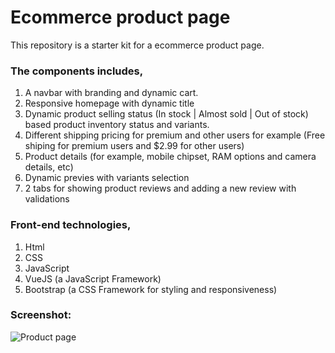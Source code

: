 # Ecommerce product page
This repository is a starter kit for a ecommerce product page.

### The components includes,
1. A navbar with branding and dynamic cart.
2. Responsive homepage with dynamic title
3. Dynamic product selling status (In stock | Almost sold | Out of stock) based product inventory status and variants.
4. Different shipping pricing for premium and other users for example (Free shiping for premium users and $2.99 for other users)
5. Product details (for example, mobile chipset, RAM options and camera details, etc)
6. Dynamic previes with variants selection
7. 2 tabs for showing product reviews and adding a new review with validations


### Front-end technologies,

1. Html
2. CSS
3. JavaScript
4. VueJS (a JavaScript Framework)
5. Bootstrap (a CSS Framework for styling and responsiveness)

### Screenshot:

![Product page](https://github.com/premkumar30/ecommerce-products-page/blob/master/screenshots/home.png)
